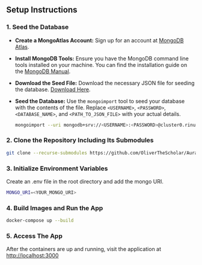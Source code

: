 ## Setup Instructions

### 1. Seed the Database

- **Create a MongoAtlas Account:** Sign up for an account at [MongoDB Atlas](https://www.mongodb.com/cloud/atlas).
  
- **Install MongoDB Tools:** Ensure you have the MongoDB command line tools installed on your machine. You can find the installation guide on the [MongoDB Manual](https://docs.mongodb.com/manual/administration/install-community/).

- **Download the Seed File:** Download the necessary JSON file for seeding the database. [Download Here](https://drive.google.com/file/d/1ESL2hL5z31ZaB3lgjVMFdw94jn-qPbMh/view).

- **Seed the Database:** Use the `mongoimport` tool to seed your database with the contents of the file. Replace `<USERNAME>`, `<PASSWORD>`, `<DATABASE_NAME>`, and `<PATH_TO_JSON_FILE>` with your actual details.

  ```sh
  mongoimport --uri mongodb+srv://<USERNAME>:<PASSWORD>@cluster0.rinullf.mongodb.net/<DATABASE_NAME> --collection patients --type json --file <PATH_TO_JSON_FILE>
  ```

### 2. Clone the Repository Including Its Submodules
```sh
git clone --recurse-submodules https://github.com/OliverTheScholar/AuraApp.git
```

### 3. Initialize Environment Variables
Create an .env file in the root directory and add the mongo URI.
```sh
MONGO_URI=<YOUR_MONGO_URI>
```

### 4. Build Images and Run the App
```sh
docker-compose up --build
```

### 5. Access The App
After the containers are up and running, visit the application at [http://localhost:3000](http://localhost:3000)

